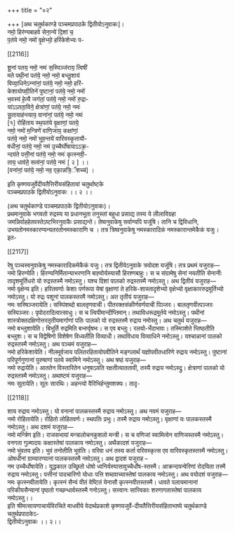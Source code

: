 +++
title = "०२"

+++
[अथ चतुर्थकाण्डे पञ्चमप्रपाठके द्वितीयोऽनुवाकः]।  
नमो॒ हिर॑ण्यबाहवे सेना॒न्ये॑ दि॒शां च॒  
प॒त॑ये नमो॒ नमो॑ वृ॒क्षेभ्यो॒ हरि॑केशेभ्यः प-

[[2116]]

शू॒नां पतय॒ नमो॒ नमः॑ स॒स्पिञ्ज॑राय॒ त्विषी॑  
मते पथी॒नां पत॑ये॒ नमो॒ नमो॒ बभ्‍लु॒शाय॑  
विव्या॒धिनेऽन्‍ना॑नां॒ पत॑ये॒ नमो॒ नमो॒ हरि॑-  
केशायोपवी॒तिने॑ पुष्टानां॒ पत॑ये॒ नमो॒ नमो॑  
भ॒वस्य॑ हे॒त्यै जग॑तां॒ पत॑ये॒ नमो॒ नमो॑ रु॒द्रा-  
या॑ऽऽतता॒विने॒ क्षेत्रा॑णां॒ पत॑ये॒ नमो॒ नमः॑  
सू॒तायाह॑न्‍त्‍याय॒ वाना॑नां॒ पत॑ये॒ नमो॒ नमः॑  
[१] रोहि॑ताय स्थ॒पत॑ये वृ॒क्षाणां॒ पतये॒  
नमो॒ नमो॑ म॒न्त्रिणे॑ वाणि॒जाय॒ कक्षा॑णां॒  
पत॑ये॒ नमो॒ नमो॑ भुव॒न्तये॑ वारिवस्कृ॒तायौ-  
ष॑धीनां॒ पत॑ये॒ नमो॒ नम॑ उ॒च्‍चैर्घो॑षायाऽऽक्र॒-  
न्दय॑ते पत्ती॒नां पत॑ये॒ नमो॒ नमः॑ कृत्‍स्‍नवी॒-  
ताय॒ धाव॑ते॒ सत्व॑नां॒ पत॑ये॒ नमः॑ [ २ ] ।।  
[वना॑नां॒ पत॑ये॒ नमो॒ नव॒ एका॒न्नत्रि॒ँशच्‍च॑] ।

इति कृष्णयजुर्वेदीयतैत्तिरीयसंहितायां चतुर्थाष्टके  
पञ्चमप्रपाठके द्वितीयोऽनुवाकः ।। २ ।।

(अथ चतुर्थकाण्डे पञ्चमप्रपाठके द्वितीयोऽनुवाकः)।  
प्रथमानुवाके भगवतो रुद्रस्य या प्रधानभूता तनुस्तां बहुधा प्रसाद्य तस्य ये लीलाविग्रहा जमन्निर्वाहहेतवस्तेऽष्टभिरनुवाकैः प्रसाद्यन्ते। तेष्वनुवाकेषु सर्वाण्यपि यजूंषि। तानि च द्विविधानि, उभयतोनमस्कारण्यन्यतरतोनमस्काराणि च । तत्र त्रिष्वनुवाकेषु नमस्कारादिकं नमस्कारान्तमेकैकं यजुः। इत-

[[2117]]

रेषु पञ्चस्वनुवाकेषु नमस्कारादिकमेकैकं यजुः। तत्र द्वितीयेऽनुवाके त्रयोदश यजूंषि। तत्र प्रथमं यजुराह—  
नमो हिरण्येति। हिरण्यनिर्मितान्याभरणानि बाह्‍वोर्यस्यासौ हिरश्णबाहुः। स च संग्रामेषु सेनां नयतीति सेनानीः तादृशमूर्तिधरो यो रुद्रस्तस्मै नमोऽस्तु। यश्च दिशां पालको रुद्रस्तस्मै नमोऽस्तु। अथ द्वितीयं यजुराह—  
नमो वृक्षेन्य इति। हरितवर्णाः केशाः पर्णरूपा येषां वृक्षाणां ते हरिके-शास्तादृशेभ्यो वृक्षेभ्यो वृक्षाकाररुद्रमूर्तिभ्यो नमोऽस्तु। यो रुद्रः पशूनां पालकस्तरमै नमोऽस्तु। अत तृतीयं यजुराह—  
नमः सस्षिञ्जरायेति। सस्पिंशब्दो बालतृणवाची। पीतरक्तसंकीर्णवर्णवाची पिञ्जरः। बालतृणवीत्पञ्जरः सस्पिञ्जरः। पृपोदरादित्वात्साधुः। स च त्विपीमान्दीप्तिमान्। तथाविधरूद्रमूर्तये नमोऽस्तु। पथीनां शास्त्रोक्तदक्षिणोत्तरतृतीयमार्गाणां पतिः पालको यो रुद्रस्तस्मै रुद्राय नमोस्तु। अथ चतुर्थ यजुराह—  
नमो बभ्‍लुशायेति। बिभूर्ति रुद्रमिति बभ्‍रुर्वृषभः। स एव बभ्‍लुः। रलयो-र्भेदाभावः। तस्मिञ्शेते प्तिष्ठतीति बभ्‍लुशः। स च विद्वेषिणो विशेषेण विध्यतीति विव्याधी। तथाविधाय विव्याधिने नमोऽस्तु। यश्चान्नानां पालको रुद्रस्तस्मै नमोऽस्तु। अथ पञ्‍चमं यजुराह—  
नमो हरिकेशायेति। नीलमूर्वजाय पलितरहितायोपवीतिने मङ्गलार्थं यज्ञोपवीतधारिणे रुद्राय नमोऽस्तु। पुष्टानां परिपूर्णगुणानां पुरुषाणां पतये स्वामिने नमोऽस्तु। अथ षष्ठं यजुराह—  
नमो रुद्रायेति। आततेन विस्तारितेन धनुषाऽवति रक्षतीत्याततावी, तस्यै रुद्राय नमोऽस्द्रु। क्षेत्राणां पालको यो रुद्रस्तस्मै नमोऽस्तु। अथाष्टमं यजुराह—  
नमः सूतायेति। सूतः सारथिः। अहन्त्यो वैरिभिर्हन्तुमशक्यः। तादृ-

[[2118]]

शाय रुद्राय नमोऽस्तु। यो वनानां पालकस्तस्मै रुद्राय नमोऽस्तु। अथ नवमं यजुराह—  
नमो रोहितायेति। रोहितो लोहितवर्णः। स्थपतिः प्रभुः। तस्मै रुद्राय नमोऽस्तु। वृक्षाणां यः पालकस्तस्मै नमोऽस्तु। अथ दशमं यजुराह—  
नमो मर्न्त्रिण इति। राजसभायां मन्त्रालोचनकुशलो मन्त्री। स च वणिजां स्वामित्वेन वाणिजस्तस्मै नमोऽस्तु। वनगता गुल्‍मादयः कक्षास्तेषां पालकाय नमोऽस्तु। अथैकादशं यजुराह—  
नमो भुंवतय इति। भुवं तनोतीति भूवंतिः। वरिवा धनं तस्य कर्ता वरिवस्कृत्स एव वारिवस्कृतस्तस्मै नमोऽस्तु। ओषधीनां ग्राम्यारण्यानां पालकस्तस्मै नमोऽस्तु। अथ द्वादशं यजुराह –  
नम उच्‍चैर्धोषायेति। युद्धकाल उच्छ्रितो धोषो ध्वनिर्यस्यासावुच्‍चैर्धोष-स्तस्मै। आक्रन्दयन्वेरिणां रोदयिता तस्मै रुद्राय नमोऽस्तु। पत्तीनां पादचारिणो योधाः पत्ति शब्दवाच्यास्तेषां पालकाय नमोऽस्तु। अथ वयोदशं यजुराह—  
नमः कृत्‍स्‍नवीतायेति। कृत्‍स्‍नं सैन्यं वीतं वेष्टितं येनासौ कृत्‍स्‍नवीतस्तस्मै। धावते पलायमानानां परिकीयसैन्यानां पृष्ठतो गच्छन्धार्वस्तस्मै गनोऽस्तु। सत्त्वानः सात्त्विकाः शरणागतास्तेषां पालकाय नमोऽस्तु।।  
इति श्रीमत्सायणाचार्यविरचिते माधवीये वेदार्थप्रकाशे कृष्णयजुर्वे-दीयतैत्तिरीयसंहिताभाष्ये चतुर्थकाण्डे चतुर्थप्रपाठकेऽ-  
द्वितीयोऽनुवाकः ।। २।।
